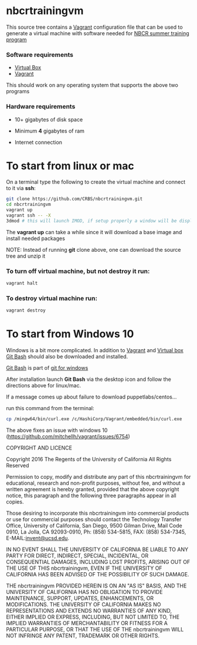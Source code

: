 [vagrant]: https://www.vagrantup.com/
[virtualbox]: https://www.virtualbox.org/
[nbcrtrain]: https://biobigdata.ucsd.edu/discover/courses/nbcr_summer_training_program_-_data_to_structural_models
[gitbash]: https://git-for-windows.github.io/

# nbcrtrainingvm

This source tree contains a [Vagrant][vagrant] configuration file that can be used to generate a virtual machine with software needed for [NBCR summer training program][nbcrtrain]

### Software requirements

* [Virtual Box][virtualbox]
* [Vagrant][vagrant]
 
This should work on any operating system that supports the above two programs


### Hardware requirements

* 10+ gigabytes of disk space

* Minimum **4** gigabytes of ram

* Internet connection

# To start from linux or mac

On a terminal type the following to create the virtual machine
and connect to it via **ssh**:

```Bash
git clone https://github.com/CRBS/nbcrtrainingvm.git
cd nbcrtrainingvm
vagrant up
vagrant ssh -- -X
3dmod # this will launch IMOD, if setup properly a window will be displayed
```
The **vagrant up** can take a while since it will download a base image and install needed packages

NOTE: Instead of running **git** clone above, one can download the source tree and unzip it

### To turn off virtual machine, but not destroy it run:

```Bash
vagrant halt
```

### To destroy virtual machine run:

```Bash
vagrant destroy
```


# To start from Windows 10

Windows is a bit more complicated.  In addition to [Vagrant][vagrant] and [Virtual box][virtualbox] [Git Bash][gitbash] should also be downloaded and installed.  

[Git Bash][gitbash] is part of [git for windows][gitbash]

After installation launch **Git Bash** via the desktop icon and
follow the directions above for linux/mac.

If a message comes up about failure to download puppetlabs/centos...

run this command from the terminal:

```Bash
cp /mingw64/bin/curl.exe /c/HashiCorp/Vagrant/embedded/bin/curl.exe
```

The above fixes an issue with windows 10 (https://github.com/mitchellh/vagrant/issues/6754)








COPYRIGHT AND LICENCE

Copyright 2016 The Regents of the University of California All Rights Reserved

Permission to copy, modify and distribute any part of this nbcrtrainingvm for educational, research and non-profit purposes, without fee, and without a written agreement is hereby granted, provided that the above copyright notice, this paragraph and the following three paragraphs appear in all copies.

Those desiring to incorporate this nbcrtrainingvm into commercial products or use for commercial purposes should contact the Technology Transfer Office, University of California, San Diego, 9500 Gilman Drive, Mail Code 0910, La Jolla, CA 92093-0910, Ph: (858) 534-5815, FAX: (858) 534-7345, E-MAIL:invent@ucsd.edu.

IN NO EVENT SHALL THE UNIVERSITY OF CALIFORNIA BE LIABLE TO ANY PARTY FOR DIRECT, INDIRECT, SPECIAL, INCIDENTAL, OR CONSEQUENTIAL DAMAGES, INCLUDING LOST PROFITS, ARISING OUT OF THE USE OF THIS nbcrtrainingvm, EVEN IF THE UNIVERSITY OF CALIFORNIA HAS BEEN ADVISED OF THE POSSIBILITY OF SUCH DAMAGE.

THE nbcrtrainingvm PROVIDED HEREIN IS ON AN "AS IS" BASIS, AND THE UNIVERSITY OF CALIFORNIA HAS NO OBLIGATION TO PROVIDE MAINTENANCE, SUPPORT, UPDATES, ENHANCEMENTS, OR MODIFICATIONS. THE UNIVERSITY OF CALIFORNIA MAKES NO REPRESENTATIONS AND EXTENDS NO WARRANTIES OF ANY KIND, EITHER IMPLIED OR EXPRESS, INCLUDING, BUT NOT LIMITED TO, THE IMPLIED WARRANTIES OF MERCHANTABILITY OR FITNESS FOR A PARTICULAR PURPOSE, OR THAT THE USE OF THE nbcrtrainingvm WILL NOT INFRINGE ANY PATENT, TRADEMARK OR OTHER RIGHTS. 

